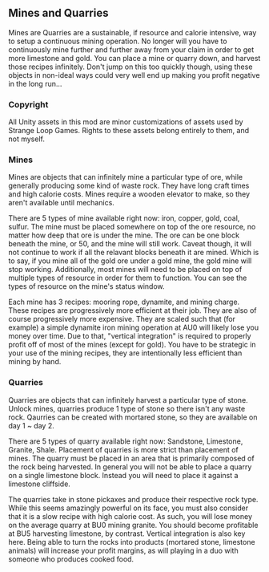 ## Mines and Quarries

Mines are Quarries are a sustainable, if resource and calorie intensive, way to setup a continuous mining operation. No longer will you have to continuously mine further and further away from your claim in order to get more limestone and gold. You can place a mine or quarry down, and harvest those recipes infinitely. Don't jump on this too quickly though, using these objects in non-ideal ways could very well end up making you profit negative in the long run...

### Copyright

All Unity assets in this mod are minor customizations of assets used by Strange Loop Games. Rights to these assets belong entirely to them, and not myself.

### Mines

Mines are objects that can infinitely mine a particular type of ore, while generally producing some kind of waste rock. They have long craft times and high calorie costs. Mines require a wooden elevator to make, so they aren't available until mechanics.

There are 5 types of mine available right now: iron, copper, gold, coal, sulfur. The mine must be placed somewhere on top of the ore resource, no matter how deep that ore is under the mine. The ore can be one block beneath the mine, or 50, and the mine will still work. Caveat though, it will not continue to work if all the relavant blocks beneath it are mined. Which is to say, if you mine all of the gold ore under a gold mine, the gold mine will stop working. Additionally, most mines will need to be placed on top of multiple types of resource in order for them to function. You can see the types of resource on the mine's status window.

Each mine has 3 recipes: mooring rope, dynamite, and mining charge. These recipes are progressively more efficient at their job. They are also of course progressively more expensive. They are scaled such that (for example) a simple dynamite iron mining operation at AU0 will likely lose you money over time. Due to that, "vertical integration" is required to properly profit off of most of the mines (except for gold). You have to be strategic in your use of the mining recipes, they are intentionally less efficient than mining by hand.

### Quarries

Quarries are objects that can infinitely harvest a particular type of stone. Unlock mines, quarries produce 1 type of stone so there isn't any waste rock. Qaurries can be created with mortared stone, so they are available on day 1 ~ day 2.

There are 5 types of quarry available right now: Sandstone, Limestone, Granite, Shale. Placement of quarries is more strict than placement of mines. The quarry must be placed in an area that is primarily composed of the rock being harvested. In general you will not be able to place a quarry on a single limestone block. Instead you will need to place it against a limestone cliffside. 

The quarries take in stone pickaxes and produce their respective rock type. While this seems amazingly powerful on its face, you must also consider that it is a slow recipe with high calorie cost. As such, you will lose money on the average quarry at BU0 mining granite. You should become profitable at BU5 harvesting limestone, by contrast. Vertical integration is also key here. Being able to turn the rocks into products (mortared stone, limestone animals) will increase your profit margins, as will playing in a duo with someone who produces cooked food.
